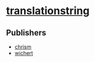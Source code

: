 # [translationstring](https://pypi.org/project/translationstring)



## Publishers
- [chrism](https://pypi.org/user/chrism)
- [wichert](https://pypi.org/user/wichert)

